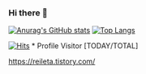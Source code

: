 ### Hi there 👋

[![Anurag's GitHub stats](https://github-readme-stats.vercel.app/api?username=humanoiid&count_private=true&show_icons=true&theme=dark&locale=en)](https://github.com/anuraghazra/github-readme-stats)
[![Top Langs](https://github-readme-stats.vercel.app/api/top-langs/?username=humanoiid&layout=compact&theme=dark&hide=jupyter%20notebook,html,java&langs_count=10&locale=en)](https://github.com/anuraghazra/github-readme-stats)



[![Hits](https://hits.seeyoufarm.com/api/count/incr/badge.svg?url=https%3A%2F%2Fgithub.com%2FHumanoiid&count_bg=%2379C83D&title_bg=%23555555&icon=&icon_color=%23E7E7E7&title=hits&edge_flat=false)](https://hits.seeyoufarm.com) * Profile Visitor [TODAY/TOTAL] 

https://reileta.tistory.com/
<!-- [![Blog Badge](https://img.shields.io/badge/-Github%20blog-black?style=for-the-badge&logo=github&link=https://humanoiid.github.io/)](https://humanoiid.github.io/) * will be updated.. want to move someday -->

<!--
**Humanoiid/Humanoiid** is a ✨ _special_ ✨ repository because its `README.md` (this file) appears on your GitHub profile.

Here are some ideas to get you started:

- 🔭 I’m currently working on ...
- 🌱 I’m currently learning ...
- 👯 I’m looking to collaborate on ...
- 🤔 I’m looking for help with ...
- 💬 Ask me about ...
- 📫 How to reach me: ...
- 😄 Pronouns: ...
- ⚡ Fun fact: ...


<div align=center>
</div>
-->
